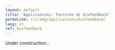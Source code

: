 ```yaml
---
layout: default
title: "Applicazioni: Tecniche di biofeedback"
permalink: /it/emg/applications/biofeedback/
lang: it
ref: biofeedback
---
```


Under construction...